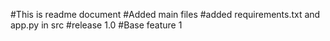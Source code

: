 #This is readme document
#Added main files
#added requirements.txt and app.py in src
#release 1.0
#Base feature 1

